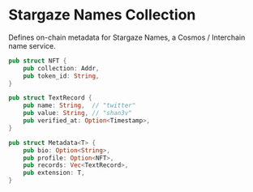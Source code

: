 # Stargaze Names Collection

Defines on-chain metadata for Stargaze Names, a Cosmos / Interchain name service.

```rs
pub struct NFT {
    pub collection: Addr,
    pub token_id: String,
}

pub struct TextRecord {
    pub name: String,  // "twitter"
    pub value: String, // "shan3v"
    pub verified_at: Option<Timestamp>,
}

pub struct Metadata<T> {
    pub bio: Option<String>,
    pub profile: Option<NFT>,
    pub records: Vec<TextRecord>,
    pub extension: T,
}
```
